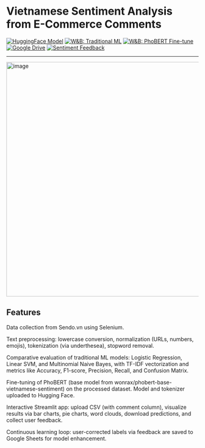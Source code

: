 # Vietnamese Sentiment Analysis from E-Commerce Comments

<!-- Badges -->
[![HuggingFace Model](https://img.shields.io/badge/HuggingFace-phobert--vietnamese--sentiment-orange?logo=huggingface)](https://huggingface.co/Huy111204/phobert-vietnamese-sentiment/tree/main)
[![W&B: Traditional ML](https://img.shields.io/badge/W%26B-Traditional%20ML-yellow?logo=wandb)](https://wandb.ai/hoanghuytp9-7-tr-ng-h-kinh-t-tp-h-ch-minh-ueh/traditional_ml-vs-phobert/reports/So-s-nh-hi-u-su-t-c-c-m-h-nh-Machine-Learning-trong-ph-n-lo-i-c-m-x-c-ti-ng-Vi-t--VmlldzoxMzU2MTAxNA?accessToken=a01w3r7vp17l89ogcpiffnhbe18g68fe5wa437jfxin4o2z0v1g2yr4wmp6a24lu)
[![W&B: PhoBERT Fine-tune](https://img.shields.io/badge/W%26B-PhoBERT%20Fine--tune-red?logo=wandb)](https://api.wandb.ai/links/hoanghuytp9-7-tr-ng-h-kinh-t-tp-h-ch-minh-ueh/yvq0mzam)
[![Google Drive](https://img.shields.io/badge/Google%20Drive-Model%20Storage-blue?logo=google-drive)](https://drive.google.com/drive/folders/1LTQgY2lwTtc_aeSQaTrPC8XnNPaLTfLm?usp=sharing)
[![Sentiment Feedback](https://img.shields.io/badge/Feedback-Google%20Sheets-yellow?logo=googlesheets)](https://docs.google.com/spreadsheets/d/11GFPE5lCZZw3zrmzV0dEQw1QBXHszPAECNX52iM6uPg/edit?usp=sharing)


---

<img width="927" height="614" alt="image" src="https://github.com/user-attachments/assets/090c0ae5-edbe-4b8d-a6b1-374cd5e2fe4a" />

## Features

Data collection from Sendo.vn using Selenium.

Text preprocessing: lowercase conversion, normalization (URLs, numbers, emojis), tokenization (via underthesea), stopword removal.

Comparative evaluation of traditional ML models: Logistic Regression, Linear SVM, and Multinomial Naive Bayes, with TF-IDF vectorization and metrics like Accuracy, F1-score, Precision, Recall, and Confusion Matrix.

Fine-tuning of PhoBERT (base model from wonrax/phobert-base-vietnamese-sentiment) on the processed dataset. Model and tokenizer uploaded to Hugging Face.

Interactive Streamlit app: upload CSV (with comment column), visualize results via bar charts, pie charts, word clouds, download predictions, and collect user feedback.

Continuous learning loop: user-corrected labels via feedback are saved to Google Sheets for model enhancement.

